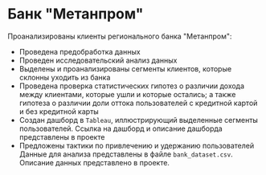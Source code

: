 # Банк "Метанпром"
Проанализированы клиенты регионального банка "Метанпром":
- Проведена предобработка данных
- Проведен исследовательский анализ данных
- Выделены и проанализированы сегменты клиентов, которые склонны уходить из банка
- Проведена проверка статистических гипотез о различии дохода между клиентами, которые ушли и которые остались; а также гипотеза о различии доли оттока пользователей с кредитной картой и без кредитной карты
- Создан дашборд в `Tableau`, иллюстрирующий выделенные сегменты пользователей. Ссылка на дашборд и описание дашборда представлены в проекте
- Предложены тактики по привлечению и удержанию пользователей
Данные для анализа представлены в файле `bank_dataset.csv`. Описание данных представлено в проекте.